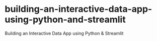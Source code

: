# building-an-interactive-data-app-using-python-and-streamlit
Building an Interactive Data App using Python &amp; Streamlit
